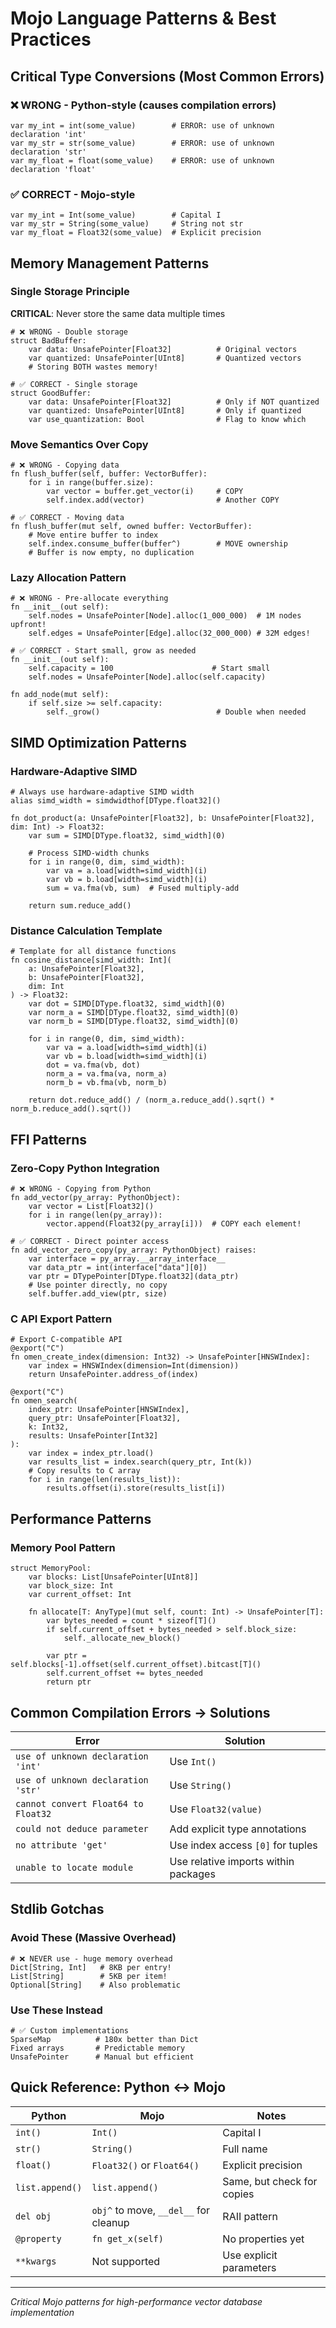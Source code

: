 # Mojo Language Patterns & Best Practices

## Critical Type Conversions (Most Common Errors)

### ❌ WRONG - Python-style (causes compilation errors)
```mojo
var my_int = int(some_value)        # ERROR: use of unknown declaration 'int'
var my_str = str(some_value)        # ERROR: use of unknown declaration 'str'
var my_float = float(some_value)    # ERROR: use of unknown declaration 'float'
```

### ✅ CORRECT - Mojo-style
```mojo
var my_int = Int(some_value)        # Capital I
var my_str = String(some_value)     # String not str
var my_float = Float32(some_value)  # Explicit precision
```

## Memory Management Patterns

### Single Storage Principle
**CRITICAL**: Never store the same data multiple times
```mojo
# ❌ WRONG - Double storage
struct BadBuffer:
    var data: UnsafePointer[Float32]          # Original vectors
    var quantized: UnsafePointer[UInt8]       # Quantized vectors
    # Storing BOTH wastes memory!

# ✅ CORRECT - Single storage
struct GoodBuffer:
    var data: UnsafePointer[Float32]          # Only if NOT quantized
    var quantized: UnsafePointer[UInt8]       # Only if quantized
    var use_quantization: Bool                # Flag to know which
```

### Move Semantics Over Copy
```mojo
# ❌ WRONG - Copying data
fn flush_buffer(self, buffer: VectorBuffer):
    for i in range(buffer.size):
        var vector = buffer.get_vector(i)     # COPY
        self.index.add(vector)                # Another COPY
        
# ✅ CORRECT - Moving data
fn flush_buffer(mut self, owned buffer: VectorBuffer):
    # Move entire buffer to index
    self.index.consume_buffer(buffer^)        # MOVE ownership
    # Buffer is now empty, no duplication
```

### Lazy Allocation Pattern
```mojo
# ❌ WRONG - Pre-allocate everything
fn __init__(out self):
    self.nodes = UnsafePointer[Node].alloc(1_000_000)  # 1M nodes upfront!
    self.edges = UnsafePointer[Edge].alloc(32_000_000) # 32M edges!

# ✅ CORRECT - Start small, grow as needed
fn __init__(out self):
    self.capacity = 100                      # Start small
    self.nodes = UnsafePointer[Node].alloc(self.capacity)
    
fn add_node(mut self):
    if self.size >= self.capacity:
        self._grow()                          # Double when needed
```

## SIMD Optimization Patterns

### Hardware-Adaptive SIMD
```mojo
# Always use hardware-adaptive SIMD width
alias simd_width = simdwidthof[DType.float32]()

fn dot_product(a: UnsafePointer[Float32], b: UnsafePointer[Float32], dim: Int) -> Float32:
    var sum = SIMD[DType.float32, simd_width](0)
    
    # Process SIMD-width chunks
    for i in range(0, dim, simd_width):
        var va = a.load[width=simd_width](i)
        var vb = b.load[width=simd_width](i)
        sum = va.fma(vb, sum)  # Fused multiply-add
    
    return sum.reduce_add()
```

### Distance Calculation Template
```mojo
# Template for all distance functions
fn cosine_distance[simd_width: Int](
    a: UnsafePointer[Float32], 
    b: UnsafePointer[Float32], 
    dim: Int
) -> Float32:
    var dot = SIMD[DType.float32, simd_width](0)
    var norm_a = SIMD[DType.float32, simd_width](0)
    var norm_b = SIMD[DType.float32, simd_width](0)
    
    for i in range(0, dim, simd_width):
        var va = a.load[width=simd_width](i)
        var vb = b.load[width=simd_width](i)
        dot = va.fma(vb, dot)
        norm_a = va.fma(va, norm_a)
        norm_b = vb.fma(vb, norm_b)
    
    return dot.reduce_add() / (norm_a.reduce_add().sqrt() * norm_b.reduce_add().sqrt())
```

## FFI Patterns

### Zero-Copy Python Integration
```mojo
# ❌ WRONG - Copying from Python
fn add_vector(py_array: PythonObject):
    var vector = List[Float32]()
    for i in range(len(py_array)):
        vector.append(Float32(py_array[i]))  # COPY each element!

# ✅ CORRECT - Direct pointer access
fn add_vector_zero_copy(py_array: PythonObject) raises:
    var interface = py_array.__array_interface__
    var data_ptr = int(interface["data"][0])
    var ptr = DTypePointer[DType.float32](data_ptr)
    # Use pointer directly, no copy
    self.buffer.add_view(ptr, size)
```

### C API Export Pattern
```mojo
# Export C-compatible API
@export("C")
fn omen_create_index(dimension: Int32) -> UnsafePointer[HNSWIndex]:
    var index = HNSWIndex(dimension=Int(dimension))
    return UnsafePointer.address_of(index)

@export("C") 
fn omen_search(
    index_ptr: UnsafePointer[HNSWIndex],
    query_ptr: UnsafePointer[Float32],
    k: Int32,
    results: UnsafePointer[Int32]
):
    var index = index_ptr.load()
    var results_list = index.search(query_ptr, Int(k))
    # Copy results to C array
    for i in range(len(results_list)):
        results.offset(i).store(results_list[i])
```

## Performance Patterns

### Memory Pool Pattern
```mojo
struct MemoryPool:
    var blocks: List[UnsafePointer[UInt8]]
    var block_size: Int
    var current_offset: Int
    
    fn allocate[T: AnyType](mut self, count: Int) -> UnsafePointer[T]:
        var bytes_needed = count * sizeof[T]()
        if self.current_offset + bytes_needed > self.block_size:
            self._allocate_new_block()
        
        var ptr = self.blocks[-1].offset(self.current_offset).bitcast[T]()
        self.current_offset += bytes_needed
        return ptr
```

## Common Compilation Errors → Solutions

| Error | Solution |
|-------|----------|
| `use of unknown declaration 'int'` | Use `Int()` |
| `use of unknown declaration 'str'` | Use `String()` |
| `cannot convert Float64 to Float32` | Use `Float32(value)` |
| `could not deduce parameter` | Add explicit type annotations |
| `no attribute 'get'` | Use index access `[0]` for tuples |
| `unable to locate module` | Use relative imports within packages |

## Stdlib Gotchas

### Avoid These (Massive Overhead)
```mojo
# ❌ NEVER use - huge memory overhead
Dict[String, Int]   # 8KB per entry!
List[String]        # 5KB per item!
Optional[String]    # Also problematic
```

### Use These Instead
```mojo
# ✅ Custom implementations
SparseMap          # 180x better than Dict
Fixed arrays       # Predictable memory
UnsafePointer      # Manual but efficient
```

## Quick Reference: Python ↔ Mojo

| Python | Mojo | Notes |
|--------|------|-------|
| `int()` | `Int()` | Capital I |
| `str()` | `String()` | Full name |
| `float()` | `Float32()` or `Float64()` | Explicit precision |
| `list.append()` | `list.append()` | Same, but check for copies |
| `del obj` | `obj^` to move, `__del__` for cleanup | RAII pattern |
| `@property` | `fn get_x(self)` | No properties yet |
| `**kwargs` | Not supported | Use explicit parameters |

---
*Critical Mojo patterns for high-performance vector database implementation*